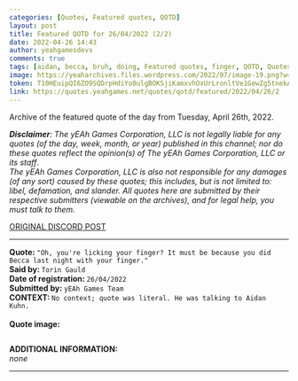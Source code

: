 ```yaml
---
categories: [Quotes, Featured quotes, QOTD]
layout: post
title: Featured QOTD for 26/04/2022 (2/2)
date: 2022-04-26 14:43
author: yeahgamesdevs
comments: true
tags: [aidan, becca, bruh, doing, Featured quotes, finger, QOTD, Quotes, sus, torin, tuesday]
image: https://yeaharchives.files.wordpress.com/2022/07/image-19.png?w=506
token: T10HEuipQI6ZO9SQDrpHdiYo0ulgBOKSjiKamxvhOxUrLronltVe1GewZg5tnekAWXYlSZh3uF6ImSGJDOtCVD4Uj0H3lfDKMvaIhD6A7siUmSbZOOzqw1rZTqBfIhJeQ7V3QKahtTYk
link: https://quotes.yeahgames.net/quotes/qotd/featured/2022/04/26/2
---
```

<!-- wp:paragraph -->
<p>Archive of the featured quote of the day from Tuesday, April 26th, 2022. </p>
<!-- /wp:paragraph -->

<!-- wp:paragraph -->
<p><em><strong>Disclaimer</strong>: The yEAh Games Corporation, LLC is not legally liable for any quotes (of the day, week, month, or year) published in this channel; nor do these quotes reflect the opinion(s) of The yEAh Games Corporation, LLC or its staff</em>.<br><em>The yEAh Games Corporation, LLC is also not responsible for any damages (of any sort) caused by these quotes; this includes, but is not limited to: libel, defamation, and slander. All quotes here are submitted by their respective submitters (viewable on the archives), and for legal help, you must talk to them.</em><br><a href="https://cdn.discordapp.com/attachments/958100064079839303/964566123628609628/unknown.png"></a></p>
<!-- /wp:paragraph -->

<!-- wp:buttons {"layout":{"type":"flex","justifyContent":"left"}} -->
<div class="wp-block-buttons"><!-- wp:button {"textColor":"vivid-cyan-blue","align":"center","style":{"border":{"radius":"18px"}},"className":"is-style-fill"} -->
<div class="wp-block-button aligncenter is-style-fill"><a class="wp-block-button__link has-vivid-cyan-blue-color has-text-color wp-element-button" href="https://discord.com/channels/887052880782176266/958100064079839303/968691855166431262" style="border-radius:18px;">ORIGINAL DISCORD POST</a></div>
<!-- /wp:button --></div>
<!-- /wp:buttons -->

<!-- wp:separator {"align":"center","className":"is-style-wide"} -->
<hr class="wp-block-separator aligncenter has-alpha-channel-opacity is-style-wide" />
<!-- /wp:separator -->

<!-- wp:paragraph -->
<p><strong>Quote: </strong><code>"Oh, you're licking your finger? It must be because you did Becca last night with your finger."</code><br><strong>Said by: </strong><code>Torin Gauld</code><br><strong>Date of registration: </strong><code>26/04/2022</code> <br><strong>Submitted by: </strong><code>yEAh Games Team</code><br><strong>CONTEXT: </strong><code>No context; quote was literal. He was talking to Aidan Kuhn.<br></code><br><strong>Quote image:</strong></p>
<!-- /wp:paragraph -->

<!-- wp:image {"id":741,"sizeSlug":"large","linkDestination":"none"} -->
<figure class="wp-block-image size-large"><img src="https://yeaharchives.files.wordpress.com/2022/07/image-19.png?w=506" alt="" class="wp-image-741" /></figure>
<!-- /wp:image -->

<!-- wp:paragraph -->
<p><strong>ADDITIONAL INFORMATION:</strong><br><em>none</em></p>
<!-- /wp:paragraph -->

<!-- wp:separator {"className":"is-style-wide"} -->
<hr class="wp-block-separator has-alpha-channel-opacity is-style-wide" />
<!-- /wp:separator -->
